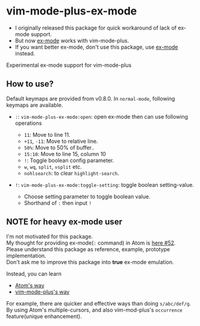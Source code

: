 # vim-mode-plus-ex-mode

- I originally released this package for quick workaround of lack of ex-mode support.
- But now [ex-mode](https://atom.io/packages/ex-mode) works with vim-mode-plus.
- If you want better ex-mode, don't use this package, use [ex-mode](https://atom.io/packages/ex-mode) instead.

Experimental ex-mode support for vim-mode-plus

## How to use?

Default keymaps are provided from v0.8.0.
In `normal-mode`, following keymaps are available.

- `:`: `vim-mode-plus-ex-mode:open`: open ex-mode then can use following operations
  - `11`: Move to line 11.
  - `+11`, `-11`: Move to relative line.
  - `50%`: Move to 50% of buffer..
  - `15:10`: Move to line 15, column 10
  - `!`: Toggle boolean config parameter.
  - `w`, `wq`, `split`, `vsplit` etc.
  - `nohlsearch`: to clear `highlight-search`.

- `!`: `vim-mode-plus-ex-mode:toggle-setting`: toggle boolean setting-value.
  - Choose setting parameter to toggle boolean value.
  - Shorthand of `:` then input `!`

## NOTE for heavy ex-mode user

I'm not motivated for this package.   
My thought for providing ex-mode(`:` command) in Atom is [here #52](https://github.com/t9md/atom-vim-mode-plus/issues/52).  
Please understand this package as reference, example, prototype implementation.  
Don't ask me to improve this package into **true** ex-mode emulation.  

Instead, you can learn

- [Atom's way](https://flight-manual.atom.io/)
- [vim-mode-plus's way](https://github.com/t9md/atom-vim-mode-plus/wiki)

For example, there are quicker and effective ways than doing `s/abc/def/g`.  
By using Atom's multiple-cursors, and also vim-mod-plus's `occurrence` feature(unique enhancement).  
